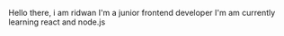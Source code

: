 Hello there, i am ridwan
I'm a junior frontend developer
I'm am currently learning react and node.js

<!---
Oma-ar/Oma-ar is a ✨ special ✨ repository because its `README.md` (this file) appears on your GitHub profile.
You can click the Preview link to take a look at your changes.
--->
